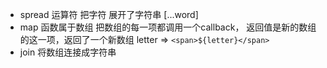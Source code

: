 - spread 运算符 把字符 展开了字符串 [...word]
- map 函数属于数组 把数组的每一项都调用一个callback，
    返回值是新的数组的这一项，返回了一个新数组
        letter => ` <span>${letter}</span> `
- join   将数组连接成字符串